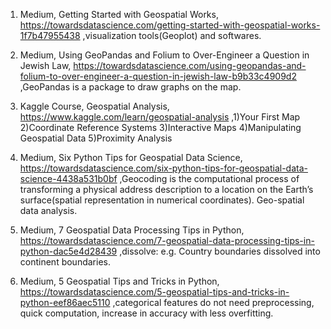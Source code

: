 1. Medium, Getting Started with Geospatial Works, https://towardsdatascience.com/getting-started-with-geospatial-works-1f7b47955438 ,visualization tools(Geoplot) and softwares.

2. Medium, Using GeoPandas and Folium to Over-Engineer a Question in Jewish Law, https://towardsdatascience.com/using-geopandas-and-folium-to-over-engineer-a-question-in-jewish-law-b9b33c4909d2 ,GeoPandas is a package to draw graphs on the map.

3. Kaggle Course, Geospatial Analysis, https://www.kaggle.com/learn/geospatial-analysis ,1)Your First Map 2)Coordinate Reference Systems 3)Interactive Maps 4)Manipulating Geospatial Data 5)Proximity Analysis

4. Medium, Six Python Tips for Geospatial Data Science, https://towardsdatascience.com/six-python-tips-for-geospatial-data-science-4438a531b0bf ,Geocoding is the computational process of transforming a physical address description to a location on the Earth’s surface(spatial representation in numerical coordinates). Geo-spatial data analysis.

5. Medium, 7 Geospatial Data Processing Tips in Python, https://towardsdatascience.com/7-geospatial-data-processing-tips-in-python-dac5e4d28439 ,dissolve: e.g. Country boundaries dissolved into continent boundaries. 

6. Medium, 5 Geospatial Tips and Tricks in Python, https://towardsdatascience.com/5-geospatial-tips-and-tricks-in-python-eef86aec5110 ,categorical features do not need preprocessing, quick computation, increase in accuracy with less overfitting. 

